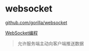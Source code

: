 # websocket

[github.com/gorilla/websocket](github.com/gorilla/websocket)

[WebSocket编程](https://www.topgoer.com/%E7%BD%91%E7%BB%9C%E7%BC%96%E7%A8%8B/WebSocket%E7%BC%96%E7%A8%8B.html)

> 允许服务端主动向客户端推送数据